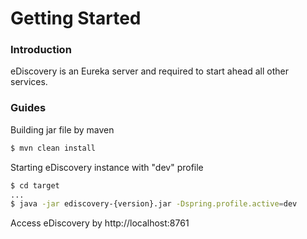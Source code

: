# Getting Started

### Introduction
eDiscovery is an Eureka server and required to start ahead all other services. 

### Guides
Building jar file by maven
```sh
$ mvn clean install
```
Starting eDiscovery instance with "dev" profile
```sh
$ cd target
...
$ java -jar ediscovery-{version}.jar -Dspring.profile.active=dev
```
Access eDiscovery by http://localhost:8761